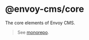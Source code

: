 # @envoy-cms/core

The core elements of Envoy CMS.

> See [monorepo](https://github.com/EnvoyCMS/envoy).
